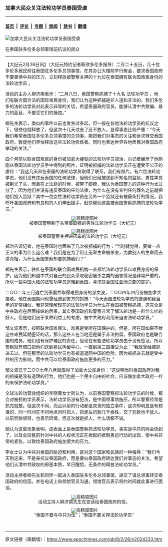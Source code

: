 ### 加拿大民众关注法轮功学员泰国受虐

---

#### [首页](../../../..?n2024233) &nbsp;|&nbsp; [评论](../../../../../epoch-comment?n2024233) &nbsp;|&nbsp; [专题](../../../../../epoch-special?n2024233) &nbsp;|&nbsp; [禁闻](../../../../../epoch-news?n2024233) &nbsp;|&nbsp; [禁书](../../../../../books?n2024233) &nbsp;|&nbsp; [翻墙](https://github.com/gfw-breaker/nogfw/blob/master/README.md?n2024233)


<div><img alt="加拿大民众关注法轮功学员泰国受虐" class="attachment-djy_600_400 size-djy_600_400 wp-post-image" src="https://i.epochtimes.com/assets/uploads/2008/02/802260925291823-600x334.jpg"/>
<div class="caption">
 <p>
  在泰国驻多伦多总领事馆前抗议的民众
 </p>
</div></div><hr/><div class="post_content" id="artbody" itemprop="articleBody">
 <!-- article content begin -->
 <p>
  【大纪元2月26日讯】（大纪元特约记者靳欣多伦多报导）二月二十五日，几十位多伦多居民前往泰国驻多伦多总领事馆，在其办公大楼前举行聚会，要求泰国政府不要畏惧中共的压力，立刻释放被警察关押的十九位在泰国拥有联合国难民身份的
  <ok href="https://www.epochtimes.com/gb/tag/%E6%B3%95%E8%BD%AE%E5%8A%9F%E5%AD%A6%E5%91%98.html">
   法轮功学员
  </ok>
  。
 </p>
 <p>
  活动的主办人柳济南表示：“二月八日，泰国警察抓捕了十九名
  <ok href="https://www.epochtimes.com/gb/tag/%E6%B3%95%E8%BD%AE%E5%8A%9F%E5%AD%A6%E5%91%98.html">
   法轮功学员
  </ok>
  ，他们有联合国合法的国际难民身份，我们认为这种抓捕是非人道和非法的。我们多伦多的法轮功学员对此表示非常的关切，希望泰国政府官员，能够认清中共欺骗、暴力的面目，不要受它们的操控。”
 </p>
 <p>
  柳先生表示，类似的事件以前也发生过多起，但一般在各地法轮功学员的抗议之下，很快也就释放了，但这次十几天过去了还不放人，显得事态比较严重：“今天我们希望泰国驻多伦多总领事馆的总领事，能把我们对事态的关注和诉求转交泰国政府，敦促他们尽快释放这些法轮功修炼者。同时也表达世界各地居民对泰国政府举动的关注。”
 </p>
 <p>
  四个月前以联合国难民的身份被加拿大接受的法轮功学员郑治，向记者展示了他刚刚从泰国法轮功学员手中得到的照片，证明被抓捕的法轮功学员正在遭受不公正的虐待：“我这几天和在泰国的法轮功学员取得了联系，我们有照片。有六位法轮功学员，他们没有违反泰国的任何法律，但他们已经被送到不知名的监狱，男性学员被剃光了头，而且在上法庭的时候，被带了脚镣，我认为泰国警方的这种行为太过分了，因为他们并没有违反泰国的任何法律，为什么在没有宣判任何罪名之前就把他们投入监狱？其中一位女性法轮功学员在另外一个监狱还有被藤条打的情况，我呼吁各国政府和有良知的人们伸出援手，赶快帮助这些被泰国警察抓捕的法轮功学员。”
  <br/>
  <!--image v 1.0-->
 </p>
 <div style="line-height: 90%; text-align: center;">
  <ok href=" https://i.epochtimes.com/assets/uploads/2008/03/802260419541548-450x431.jpg" rel="noreferrer noopener" target="_blank">
   <img alt="" class="size-medium wp-image-7835279" src="https://i.epochtimes.com/assets/uploads/2008/03/802260419541548-450x431.jpg" title=""/>
  </ok>
  <img alt="高精度图片" border="0" src="//www.epochtimes.com/images/highRes.jpg"/>
  <br/>
  <span class="bn12">
   被泰国警察剃了头带着脚镣的男性法轮功学员（大纪元）
  </span>
 </div>
 <p>
  <!-- -->
 </p>
 <p>
  <!--image v 1.0-->
 </p>
 <div style="line-height: 90%; text-align: center;">
  <ok href=" https://i.epochtimes.com/assets/uploads/2008/03/802260419551548-450x338.jpg" rel="noreferrer noopener" target="_blank">
   <img alt="" class="size-medium wp-image-7835280" src="https://i.epochtimes.com/assets/uploads/2008/03/802260419551548-450x338.jpg" title=""/>
  </ok>
  <img alt="高精度图片" border="0" src="//www.epochtimes.com/images/highRes.jpg"/>
  <br/>
  <span class="bn12">
   被泰国警察关押进囚车的法轮功学员（大纪元）
  </span>
 </div>
 <p>
  <!-- -->
 </p>
 <p>
  郑治告诉记者，他在泰国时也面临了几次被抓捕的行为：“当时就觉得，要做一点正义的事为什么这么难？我们是在为了阻止无辜生命被杀害，为救别人的生命而去讲真相，为什么泰国警察却要抓捕我们？”
 </p>
 <p>
  郑先生表示，驻扎在泰国的联合国难民机构一直都给法轮功学员以难民身份的保护，因为他们知道中共对自己的民众采取秘密屠杀之类的迫害情况是非常严重的，所以一些中国大陆的法轮功学员逃难到泰国，寻求联合国驻亚洲总部的庇护。
 </p>
 <p>
  二○○二年三月逃亡到泰国并取得难民身份的邹文波，二○○四年四月份被加拿大接收。他在泰国期间也曾经遭到警方的抓捕：“今天泰国法轮功学员的遭遇和我当年的非常相似，我非常理解现在的法轮功学员为什么在泰国被警察抓捕，这完全是中共政府在后面操纵的后果。其实泰国政府和警察非常了解法轮功是一群什么样的好人。但是他们出于某种利益上的考虑，被中共政府利用来迫害法轮功学员。”
 </p>
 <p>
  邹文波表示，按照联合国难民法，难民是受所在国保护的，但是，所在国如果不给这些难民延期签证的话，那么这些人在当地还是属于非法拘留。泰国政府也是联合国的成员，他们也有保护难民的责任，但现在有些法轮功学员由于没有签证，所以警察就有借口把他们送到移民拘留中心，一直到第三国接受为止：“我就曾经被抓进去过。但在那里的法轮功学员也有被遣返回中国的危险，因为被抓进去就是受中共的压力影响，而中共可以给泰国政府施加更多的压力。”
 </p>
 <p>
  邹文波已于二○○七年八月就取得了加拿大公民身份：“这说明当时泰国政府对我的抓捕是没有道理的行为，他们也是一个民主自由的社会，应该像加拿大政府一样的来保护法轮功学员。”
 </p>
 <p>
  全球法轮功营救组织的李晓策女士则认为，以前泰国警察抓法轮功学员的时候，都会对被抓的学员表示，法轮功学员没有犯法，是中国领事馆施压，所以警察经常是抓完就放。但这次不同，而且以前的行动都是突发的独立事件，这次却明显是有预谋的，同一时间在不同地点同时抓人，抓走后罚款几千泰株，交了罚款也不放人。以前罚款很轻，也表示同情，但这次就是抓人，什么话都不说。
 </p>
 <p>
  她认为这些现象表明，这表面上是泰国警察抓法轮功学员，事实是中共的两会快到了，以及全球目前针对中共的人权状况正在掀起的抵制奥运行动的出现，使中共非常的紧张，以致给泰国政府施加很大的压力。
 </p>
 <p>
  李女士认为中共对泰国的胁迫和利用，是对这个国家和民族的一种侮辱：“我们今天到这来，不是来抗议泰国政府，而是要向泰国政府转达我们对事态的关注，希望他们认清中共政权的邪恶本质，早日醒悟，无条件的释放法轮功学员。”
 </p>
 <p>
  活动主持者柳先生和同伴一起进入泰国驻多伦多总领事馆，递交了请总领事转交泰国政府的信函，并在电话上和领馆官员沟通，领馆官员表示将约时间就此事进行面谈。
 </p>
 <p>
  <!--image v 1.0-->
 </p>
 <div style="line-height: 90%; text-align: center;">
  <ok href=" https://i.epochtimes.com/assets/uploads/2008/03/802260345231849-450x338.jpg" rel="noreferrer noopener" target="_blank">
   <img alt="" class="size-medium wp-image-7835281" src="https://i.epochtimes.com/assets/uploads/2008/03/802260345231849-450x338.jpg" title=""/>
  </ok>
  <img alt="高精度图片" border="0" src="//www.epochtimes.com/images/highRes.jpg"/>
  <br/>
  <span class="bn12">
   活动主持人柳济南先生在宣读给泰国政府的信。
  </span>
 </div>
 <p>
  <!-- -->
 </p>
 <p>
  <!--image v 1.0-->
 </p>
 <div style="line-height: 90%; text-align: center;">
  <ok href=" https://i.epochtimes.com/assets/uploads/2008/03/802260345241849-450x322.jpg" rel="noreferrer noopener" target="_blank">
   <img alt="" class="size-medium wp-image-7835282" src="https://i.epochtimes.com/assets/uploads/2008/03/802260345241849-450x322.jpg" title=""/>
  </ok>
  <img alt="高精度图片" border="0" src="//www.epochtimes.com/images/highRes.jpg"/>
  <br/>
  <span class="bn12">
   “泰国不要与中共为伍”；“泰国不要关押法轮功学员”
  </span>
 </div>
 <p>
  <!-- -->
 </p>
 <p>
  <font color="#ffffff">
   (http://www.dajiyuan.com)
  </font>
 </p>
 <!-- article content end -->
 <div id="below_article_ad">
 </div>
</div>


---

原文链接（需翻墙）：https://www.epochtimes.com/gb/8/2/26/n2024233.htm